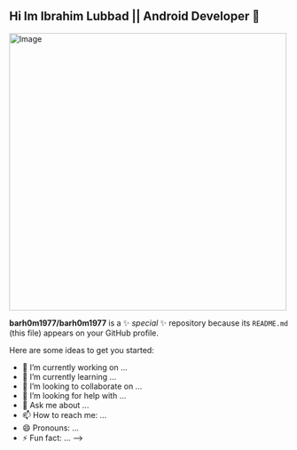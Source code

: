 ## Hi Im Ibrahim Lubbad || Android Developer 👋


<img src="https://github.com/user-attachments/assets/46ae5687-0d58-461a-b128-7e297c9cc928" width="500" height="500" alt="Image" />


**barh0m1977/barh0m1977** is a ✨ _special_ ✨ repository because its `README.md` (this file) appears on your GitHub profile.

Here are some ideas to get you started:

- 🔭 I’m currently working on ...
- 🌱 I’m currently learning ...
- 👯 I’m looking to collaborate on ...
- 🤔 I’m looking for help with ...
- 💬 Ask me about ...
- 📫 How to reach me: ...
- 😄 Pronouns: ...
- ⚡ Fun fact: ...
-->
